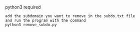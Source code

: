 python3 required

    add the subdomain you want to remove in the subdo.txt file
    and run the program with the command
    python3 remove_subdo.py
